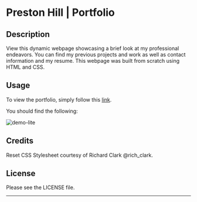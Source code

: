 # Preston Hill | Portfolio

## Description

View this dynamic webpage showcasing a brief look at my professional endeavors. You can find my previous projects and work as well as contact information and my resume. This webpage was built from scratch using HTML and CSS. 

## Usage

To view the portfolio, simply follow this [link](https://chewy441014.github.io/portfolio/). 

You should find the following: 

![demo-lite](https://user-images.githubusercontent.com/6627972/192685238-3bf1885b-dc9e-41a4-a0a7-df8d44603559.gif)

## Credits

Reset CSS Stylesheet courtesy of Richard Clark @rich_clark.

## License

Please see the LICENSE file. 

---
